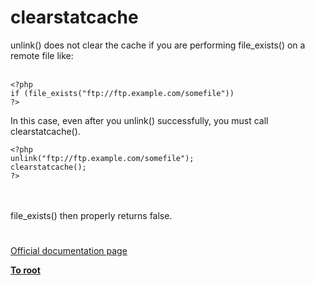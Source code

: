 # clearstatcache



unlink() does not clear the cache if you are performing file_exists() on a remote file like:<br><br>

```
<?php
if (file_exists("ftp://ftp.example.com/somefile"))
?>
```


In this case, even after you unlink() successfully, you must call clearstatcache().



```
<?php
unlink("ftp://ftp.example.com/somefile");
clearstatcache();
?>
```
<br><br>file_exists() then properly returns false.  

#

[Official documentation page](https://www.php.net/manual/en/function.clearstatcache.php)

**[To root](/README.md)**